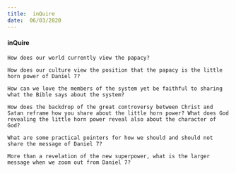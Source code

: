 ```yaml
---
title:  inQuire
date:  06/03/2020
---
```


#### inQuire

`How does our world currently view the papacy?`

`How does our culture view the position that the papacy is the little horn power of Daniel 7?`

`How can we love the members of the system yet be faithful to sharing what the Bible says about the system?`

`How does the backdrop of the great controversy between Christ and Satan reframe how you share about the little horn power? What does God revealing the little horn power reveal also about the character of God?`

`What are some practical pointers for how we should and should not share the message of Daniel 7?`

`More than a revelation of the new superpower, what is the larger message when we zoom out from Daniel 7?`